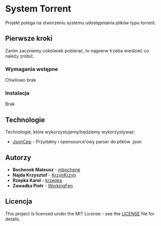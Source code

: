 # System Torrent
Projekt polega na stworzeniu systemu udostępniania plików typu torrent.

## Pierwsze kroki
Zanim zaczniemy cokolwiek pobierać, to najpierw trzeba wiedzieć co należy zrobić.

### Wymagania wstępne
Chwilowo brak

### Instalacja
Brak

## Technologie
Technologie, które wykorzystujemy/będziemy wykorzystywać:
- [JsonCpp](https://github.com/open-source-parsers/jsoncpp) - Przydatny i opensource'owy parser do plików .json

## Autorzy
- **Bochenek Mateusz** - [mbochene](https://github.com/mbochene)
- **Najda Krzysztof** - [KrzynKrzyn](https://github.com/KrzynKrzyn)
- **Rzepka Karol** - [krzepka](https://github.com/krzepka)
- **Zawadka Piotr** - [WorkingFen](https://github.com/WorkingFen)

## Licencja
This project is licensed under the MIT License - see the [LICENSE](LICENSE) file for details.
